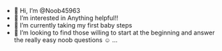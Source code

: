 - 👋 Hi, I’m @Noob45963
- 👀 I’m interested in Anything helpful!!
- 🌱 I’m currently taking my first baby steps
- 💞️ I’m looking to find those willing to start at the beginning and answer the really easy noob questions ☺ ...

<!---
Noob45963/Noob45963 is a ✨ special ✨ repository because its `README.md` (this file) appears on your GitHub profile.
You can click the Preview link to take a look at your changes.
--->
